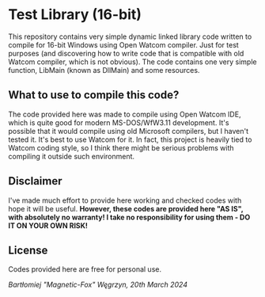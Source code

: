 # Test Library (16-bit)

This repository contains very simple dynamic linked library code written to compile for 16-bit Windows using Open Watcom compiler. Just for test purposes (and discovering how to write code that is compatible with old Watcom compiler, which is not obvious).
The code contains one very simple function, LibMain (known as DllMain) and some resources.

## What to use to compile this code?

The code provided here was made to compile using Open Watcom IDE, which is quite good for modern MS-DOS/WfW3.11 development.
It's possible that it would compile using old Microsoft compilers, but I haven't tested it. It's best to use Watcom for it.
In fact, this project is heavily tied to Watcom coding style, so I think there might be serious problems with compiling it outside such environment.

## Disclaimer

I've made much effort to provide here working and checked codes with hope it will be useful.
**However, these codes are provided here "AS IS", with absolutely no warranty! I take no responsibility for using them - DO IT ON YOUR OWN RISK!**

## License

Codes provided here are free for personal use.

*Bartłomiej "Magnetic-Fox" Węgrzyn,
20th March 2024*